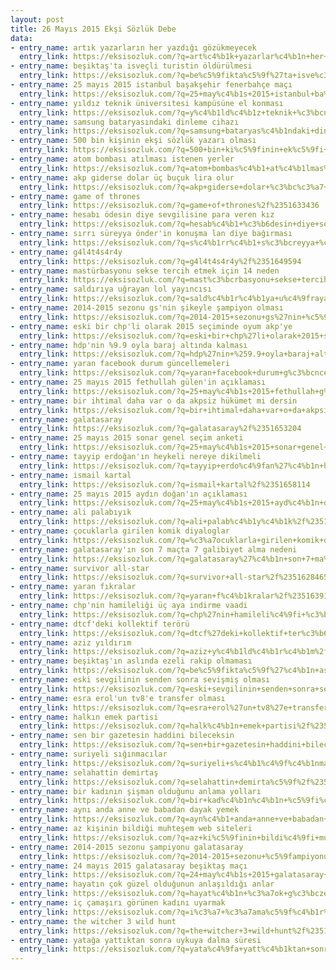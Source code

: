 ```yaml
---
layout: post
title: 26 Mayıs 2015 Ekşi Sözlük Debe
data:
- entry_name: artık yazarların her yazdığı gözükmeyecek
  entry_link: https://eksisozluk.com/?q=art%c4%b1k+yazarlar%c4%b1n+her+yazd%c4%b1%c4%9f%c4%b1+g%c3%b6z%c3%bckmeyecek%2f%2351633810
- entry_name: beşiktaş'ta isveçli turistin öldürülmesi
  entry_link: https://eksisozluk.com/?q=be%c5%9fikta%c5%9f%27ta+isve%c3%a7li+turistin+%c3%b6ld%c3%bcr%c3%bclmesi%2f%2351628186
- entry_name: 25 mayıs 2015 istanbul başakşehir fenerbahçe maçı
  entry_link: https://eksisozluk.com/?q=25+may%c4%b1s+2015+istanbul+ba%c5%9fak%c5%9fehir+fenerbah%c3%a7e+ma%c3%a7%c4%b1%2f%2351650987
- entry_name: yıldız teknik üniversitesi kampüsüne el konması
  entry_link: https://eksisozluk.com/?q=y%c4%b1ld%c4%b1z+teknik+%c3%bcniversitesi+kamp%c3%bcs%c3%bcne+el+konmas%c4%b1%2f%2351632865
- entry_name: samsung bataryasındaki dinleme cihazı
  entry_link: https://eksisozluk.com/?q=samsung+bataryas%c4%b1ndaki+dinleme+cihaz%c4%b1%2f%2351635575
- entry_name: 500 bin kişinin ekşi sözlük yazarı olması
  entry_link: https://eksisozluk.com/?q=500+bin+ki%c5%9finin+ek%c5%9fi+s%c3%b6zl%c3%bck+yazar%c4%b1+olmas%c4%b1%2f%2351635205
- entry_name: atom bombası atılması istenen yerler
  entry_link: https://eksisozluk.com/?q=atom+bombas%c4%b1+at%c4%b1lmas%c4%b1+istenen+yerler%2f%2351641745
- entry_name: akp giderse dolar üç buçuk lira olur
  entry_link: https://eksisozluk.com/?q=akp+giderse+dolar+%c3%bc%c3%a7+bu%c3%a7uk+lira+olur%2f%2351630737
- entry_name: game of thrones
  entry_link: https://eksisozluk.com/?q=game+of+thrones%2f%2351633436
- entry_name: hesabı ödesin diye sevgilisine para veren kız
  entry_link: https://eksisozluk.com/?q=hesab%c4%b1+%c3%b6desin+diye+sevgilisine+para+veren+k%c4%b1z%2f%2351638295
- entry_name: sırrı süreyya önder'in konuşma lan diye bağırması
  entry_link: https://eksisozluk.com/?q=s%c4%b1rr%c4%b1+s%c3%bcreyya+%c3%b6nder%27in+konu%c5%9fma+lan+diye+ba%c4%9f%c4%b1rmas%c4%b1%2f%2351637242
- entry_name: g4l4t4s4r4y
  entry_link: https://eksisozluk.com/?q=g4l4t4s4r4y%2f%2351649594
- entry_name: mastürbasyonu sekse tercih etmek için 14 neden
  entry_link: https://eksisozluk.com/?q=mast%c3%bcrbasyonu+sekse+tercih+etmek+i%c3%a7in+14+neden%2f%2351634518
- entry_name: saldırıya uğrayan lol yayıncısı
  entry_link: https://eksisozluk.com/?q=sald%c4%b1r%c4%b1ya+u%c4%9frayan+lol+yay%c4%b1nc%c4%b1s%c4%b1%2f%2351634478
- entry_name: 2014-2015 sezonu gs'nin şikeyle şampiyon olması
  entry_link: https://eksisozluk.com/?q=2014-2015+sezonu+gs%27nin+%c5%9fikeyle+%c5%9fampiyon+olmas%c4%b1%2f%2351650334
- entry_name: eski bir chp'li olarak 2015 seçiminde oyum akp'ye
  entry_link: https://eksisozluk.com/?q=eski+bir+chp%27li+olarak+2015+se%c3%a7iminde+oyum+akp%27ye%2f%2351644914
- entry_name: hdp'nin %9.9 oyla baraj altında kalması
  entry_link: https://eksisozluk.com/?q=hdp%27nin+%259.9+oyla+baraj+alt%c4%b1nda+kalmas%c4%b1%2f%2351629912
- entry_name: yaran facebook durum güncellemeleri
  entry_link: https://eksisozluk.com/?q=yaran+facebook+durum+g%c3%bcncellemeleri%2f%2351631220
- entry_name: 25 mayıs 2015 fethullah gülen'in açıklaması
  entry_link: https://eksisozluk.com/?q=25+may%c4%b1s+2015+fethullah+g%c3%bclen%27in+a%c3%a7%c4%b1klamas%c4%b1%2f%2351631194
- entry_name: bir ihtimal daha var o da akpsiz hükümet mi dersin
  entry_link: https://eksisozluk.com/?q=bir+ihtimal+daha+var+o+da+akpsiz+h%c3%bck%c3%bcmet+mi+dersin%2f%2351648933
- entry_name: galatasaray
  entry_link: https://eksisozluk.com/?q=galatasaray%2f%2351653204
- entry_name: 25 mayıs 2015 sonar genel seçim anketi
  entry_link: https://eksisozluk.com/?q=25+may%c4%b1s+2015+sonar+genel+se%c3%a7im+anketi%2f%2351636395
- entry_name: tayyip erdoğan'ın heykeli nereye dikilmeli
  entry_link: https://eksisozluk.com/?q=tayyip+erdo%c4%9fan%27%c4%b1n+heykeli+nereye+dikilmeli%2f%2351632484
- entry_name: ismail kartal
  entry_link: https://eksisozluk.com/?q=ismail+kartal%2f%2351658114
- entry_name: 25 mayıs 2015 aydın doğan'ın açıklaması
  entry_link: https://eksisozluk.com/?q=25+may%c4%b1s+2015+ayd%c4%b1n+do%c4%9fan%27%c4%b1n+a%c3%a7%c4%b1klamas%c4%b1%2f%2351638231
- entry_name: ali palabıyık
  entry_link: https://eksisozluk.com/?q=ali+palab%c4%b1y%c4%b1k%2f%2351657211
- entry_name: çocuklarla girilen komik diyaloglar
  entry_link: https://eksisozluk.com/?q=%c3%a7ocuklarla+girilen+komik+diyaloglar%2f%2351637796
- entry_name: galatasaray'ın son 7 maçta 7 galibiyet alma nedeni
  entry_link: https://eksisozluk.com/?q=galatasaray%27%c4%b1n+son+7+ma%c3%a7ta+7+galibiyet+alma+nedeni%2f%2351630127
- entry_name: survivor all-star
  entry_link: https://eksisozluk.com/?q=survivor+all-star%2f%2351628465
- entry_name: yaran fıkralar
  entry_link: https://eksisozluk.com/?q=yaran+f%c4%b1kralar%2f%2351639125
- entry_name: chp'nin hamileliği üç aya indirme vaadi
  entry_link: https://eksisozluk.com/?q=chp%27nin+hamileli%c4%9fi+%c3%bc%c3%a7+aya+indirme+vaadi%2f%2351632564
- entry_name: dtcf'deki kollektif terörü
  entry_link: https://eksisozluk.com/?q=dtcf%27deki+kollektif+ter%c3%b6r%c3%bc%2f%2351631807
- entry_name: aziz yıldırım
  entry_link: https://eksisozluk.com/?q=aziz+y%c4%b1ld%c4%b1r%c4%b1m%2f%2351653780
- entry_name: beşiktaş'ın aslında ezeli rakip olmaması
  entry_link: https://eksisozluk.com/?q=be%c5%9fikta%c5%9f%27%c4%b1n+asl%c4%b1nda+ezeli+rakip+olmamas%c4%b1%2f%2351643910
- entry_name: eski sevgilinin senden sonra sevişmiş olması
  entry_link: https://eksisozluk.com/?q=eski+sevgilinin+senden+sonra+sevi%c5%9fmi%c5%9f+olmas%c4%b1%2f%2351627448
- entry_name: esra erol'un tv8'e transfer olması
  entry_link: https://eksisozluk.com/?q=esra+erol%27un+tv8%27e+transfer+olmas%c4%b1%2f%2351631134
- entry_name: halkın emek partisi
  entry_link: https://eksisozluk.com/?q=halk%c4%b1n+emek+partisi%2f%2351645075
- entry_name: sen bir gazetesin haddini bileceksin
  entry_link: https://eksisozluk.com/?q=sen+bir+gazetesin+haddini+bileceksin%2f%2351642821
- entry_name: suriyeli sığınmacılar
  entry_link: https://eksisozluk.com/?q=suriyeli+s%c4%b1%c4%9f%c4%b1nmac%c4%b1lar%2f%2351639165
- entry_name: selahattin demirtaş
  entry_link: https://eksisozluk.com/?q=selahattin+demirta%c5%9f%2f%2351632574
- entry_name: bir kadının şişman olduğunu anlama yolları
  entry_link: https://eksisozluk.com/?q=bir+kad%c4%b1n%c4%b1n+%c5%9fi%c5%9fman+oldu%c4%9funu+anlama+yollar%c4%b1%2f%2351631557
- entry_name: aynı anda anne ve babadan dayak yemek
  entry_link: https://eksisozluk.com/?q=ayn%c4%b1+anda+anne+ve+babadan+dayak+yemek%2f%2351631504
- entry_name: az kişinin bildiği muhteşem web siteleri
  entry_link: https://eksisozluk.com/?q=az+ki%c5%9finin+bildi%c4%9fi+muhte%c5%9fem+web+siteleri%2f%2351632253
- entry_name: 2014-2015 sezonu şampiyonu galatasaray
  entry_link: https://eksisozluk.com/?q=2014-2015+sezonu+%c5%9fampiyonu+galatasaray%2f%2351655356
- entry_name: 24 mayıs 2015 galatasaray beşiktaş maçı
  entry_link: https://eksisozluk.com/?q=24+may%c4%b1s+2015+galatasaray+be%c5%9fikta%c5%9f+ma%c3%a7%c4%b1%2f%2351633304
- entry_name: hayatın çok güzel olduğunun anlaşıldığı anlar
  entry_link: https://eksisozluk.com/?q=hayat%c4%b1n+%c3%a7ok+g%c3%bczel+oldu%c4%9funun+anla%c5%9f%c4%b1ld%c4%b1%c4%9f%c4%b1+anlar%2f%2351629104
- entry_name: iç çamaşırı görünen kadını uyarmak
  entry_link: https://eksisozluk.com/?q=i%c3%a7+%c3%a7ama%c5%9f%c4%b1r%c4%b1+g%c3%b6r%c3%bcnen+kad%c4%b1n%c4%b1+uyarmak%2f%2351640581
- entry_name: the witcher 3 wild hunt
  entry_link: https://eksisozluk.com/?q=the+witcher+3+wild+hunt%2f%2351639293
- entry_name: yatağa yattıktan sonra uykuya dalma süresi
  entry_link: https://eksisozluk.com/?q=yata%c4%9fa+yatt%c4%b1ktan+sonra+uykuya+dalma+s%c3%bcresi%2f%2351627483
---
```

